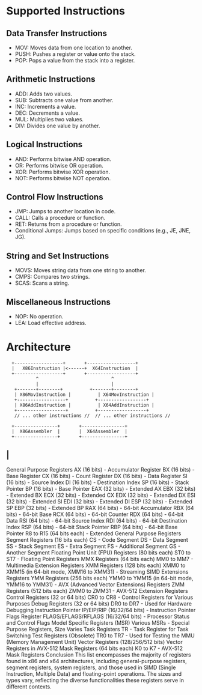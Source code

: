 # Supported Instructions

Data Transfer Instructions
-
- MOV: Moves data from one location to another.
- PUSH: Pushes a register or value onto the stack.
- POP: Pops a value from the stack into a register.

Arithmetic Instructions
-
- ADD: Adds two values.
- SUB: Subtracts one value from another.
- INC: Increments a value.
- DEC: Decrements a value.
- MUL: Multiplies two values.
- DIV: Divides one value by another.

Logical Instructions
-
- AND: Performs bitwise AND operation.
- OR: Performs bitwise OR operation.
- XOR: Performs bitwise XOR operation.
- NOT: Performs bitwise NOT operation.

Control Flow Instructions
-
- JMP: Jumps to another location in code.
- CALL: Calls a procedure or function.
- RET: Returns from a procedure or function.
- Conditional Jumps: Jumps based on specific conditions (e.g., JE, JNE, JG).

String and Set Instructions
-
- MOVS: Moves string data from one string to another.
- CMPS: Compares two strings.
- SCAS: Scans a string.

Miscellaneous Instructions
-
- NOP: No operation.
- LEA: Load effective address.

# Architecture

      +------------------+       +------------------+
      |   X86Instruction |<------+  X64Instruction  |
      +------------------+       +------------------+
               ^                           ^
               |                           |
       +-------+--------+          +-------+--------+
       | X86MovInstruction |          | X64MovInstruction |
       +------------------+          +------------------+
       | X86AddInstruction |          | X64AddInstruction |
       +------------------+          +------------------+
       // ... other instructions //  // ... other instructions //

      +----------------+       +----------------+
      |  X86Assembler  |       |  X64Assembler  |
      +----------------+       +----------------+
|
-

General Purpose Registers
AX (16 bits) - Accumulator Register
BX (16 bits) - Base Register
CX (16 bits) - Count Register
DX (16 bits) - Data Register
SI (16 bits) - Source Index
DI (16 bits) - Destination Index
SP (16 bits) - Stack Pointer
BP (16 bits) - Base Pointer
EAX (32 bits) - Extended AX
EBX (32 bits) - Extended BX
ECX (32 bits) - Extended CX
EDX (32 bits) - Extended DX
ESI (32 bits) - Extended SI
EDI (32 bits) - Extended DI
ESP (32 bits) - Extended SP
EBP (32 bits) - Extended BP
RAX (64 bits) - 64-bit Accumulator
RBX (64 bits) - 64-bit Base
RCX (64 bits) - 64-bit Counter
RDX (64 bits) - 64-bit Data
RSI (64 bits) - 64-bit Source Index
RDI (64 bits) - 64-bit Destination Index
RSP (64 bits) - 64-bit Stack Pointer
RBP (64 bits) - 64-bit Base Pointer
R8 to R15 (64 bits each) - Extended General Purpose Registers
Segment Registers (16 bits each)
CS - Code Segment
DS - Data Segment
SS - Stack Segment
ES - Extra Segment
FS - Additional Segment
GS - Another Segment
Floating Point Unit (FPU) Registers (80 bits each)
ST0 to ST7 - Floating Point Registers
MMX Registers (64 bits each)
MM0 to MM7 - Multimedia Extension Registers
XMM Registers (128 bits each)
XMM0 to XMM15 (in 64-bit mode, XMM16 to XMM31) - Streaming SIMD Extensions Registers
YMM Registers (256 bits each)
YMM0 to YMM15 (in 64-bit mode, YMM16 to YMM31) - AVX (Advanced Vector Extensions) Registers
ZMM Registers (512 bits each)
ZMM0 to ZMM31 - AVX-512 Extension Registers
Control Registers (32 or 64 bits)
CR0 to CR8 - Control Registers for Various Purposes
Debug Registers (32 or 64 bits)
DR0 to DR7 - Used for Hardware Debugging
Instruction Pointer
IP/EIP/RIP (16/32/64 bits) - Instruction Pointer
Flags Register
FLAGS/EFLAGS/RFLAGS (16/32/64 bits) - Processor Status and Control Flags
Model Specific Registers (MSR)
Various MSRs - Special Purpose Registers, Size Varies
Task Registers
TR - Task Register for Task Switching
Test Registers (Obsolete)
TR0 to TR7 - Used for Testing the MMU (Memory Management Unit)
Vector Registers (128/256/512 bits)
Vector Registers in AVX-512
Mask Registers (64 bits each)
K0 to K7 - AVX-512 Mask Registers
Conclusion
This list encompasses the majority of registers found in x86 and x64 architectures, including general-purpose registers, segment registers, system registers, and those used in SIMD (Single Instruction, Multiple Data) and floating-point operations. The sizes and types vary, reflecting the diverse functionalities these registers serve in different contexts.
